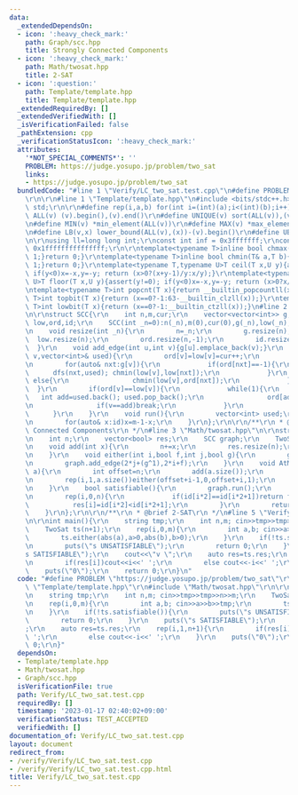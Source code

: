 ```yaml
---
data:
  _extendedDependsOn:
  - icon: ':heavy_check_mark:'
    path: Graph/scc.hpp
    title: Strongly Connected Components
  - icon: ':heavy_check_mark:'
    path: Math/twosat.hpp
    title: 2-SAT
  - icon: ':question:'
    path: Template/template.hpp
    title: Template/template.hpp
  _extendedRequiredBy: []
  _extendedVerifiedWith: []
  _isVerificationFailed: false
  _pathExtension: cpp
  _verificationStatusIcon: ':heavy_check_mark:'
  attributes:
    '*NOT_SPECIAL_COMMENTS*': ''
    PROBLEM: https://judge.yosupo.jp/problem/two_sat
    links:
    - https://judge.yosupo.jp/problem/two_sat
  bundledCode: "#line 1 \"Verify/LC_two_sat.test.cpp\"\n#define PROBLEM \"https://judge.yosupo.jp/problem/two_sat\"\
    \r\n\r\n#line 1 \"Template/template.hpp\"\n#include <bits/stdc++.h>\r\nusing namespace\
    \ std;\r\n\r\n#define rep(i,a,b) for(int i=(int)(a);i<(int)(b);i++)\r\n#define\
    \ ALL(v) (v).begin(),(v).end()\r\n#define UNIQUE(v) sort(ALL(v)),(v).erase(unique(ALL(v)),(v).end())\r\
    \n#define MIN(v) *min_element(ALL(v))\r\n#define MAX(v) *max_element(ALL(v))\r\
    \n#define LB(v,x) lower_bound(ALL(v),(x))-(v).begin()\r\n#define UB(v,x) upper_bound(ALL(v),(x))-(v).begin()\r\
    \n\r\nusing ll=long long int;\r\nconst int inf = 0x3fffffff;\r\nconst ll INF =\
    \ 0x1fffffffffffffff;\r\n\r\ntemplate<typename T>inline bool chmax(T& a,T b){if(a<b){a=b;return\
    \ 1;}return 0;}\r\ntemplate<typename T>inline bool chmin(T& a,T b){if(a>b){a=b;return\
    \ 1;}return 0;}\r\ntemplate<typename T,typename U>T ceil(T x,U y){assert(y!=0);\
    \ if(y<0)x=-x,y=-y; return (x>0?(x+y-1)/y:x/y);}\r\ntemplate<typename T,typename\
    \ U>T floor(T x,U y){assert(y!=0); if(y<0)x=-x,y=-y; return (x>0?x/y:(x-y+1)/y);}\r\
    \ntemplate<typename T>int popcnt(T x){return __builtin_popcountll(x);}\r\ntemplate<typename\
    \ T>int topbit(T x){return (x==0?-1:63-__builtin_clzll(x));}\r\ntemplate<typename\
    \ T>int lowbit(T x){return (x==0?-1:__builtin_ctzll(x));}\n#line 2 \"Graph/scc.hpp\"\
    \n\r\nstruct SCC{\r\n    int n,m,cur;\r\n    vector<vector<int>> g;\r\n    vector<int>\
    \ low,ord,id;\r\n    SCC(int _n=0):n(_n),m(0),cur(0),g(_n),low(_n),ord(_n,-1),id(_n){}\r\
    \n    void resize(int _n){\r\n        n=_n;\r\n        g.resize(n);\r\n      \
    \  low.resize(n);\r\n        ord.resize(n,-1);\r\n        id.resize(n);\r\n  \
    \  }\r\n    void add_edge(int u,int v){g[u].emplace_back(v);}\r\n    void dfs(int\
    \ v,vector<int>& used){\r\n        ord[v]=low[v]=cur++;\r\n        used.emplace_back(v);\r\
    \n        for(auto& nxt:g[v]){\r\n            if(ord[nxt]==-1){\r\n          \
    \      dfs(nxt,used); chmin(low[v],low[nxt]);\r\n            }\r\n           \
    \ else{\r\n                chmin(low[v],ord[nxt]);\r\n            }\r\n      \
    \  }\r\n        if(ord[v]==low[v]){\r\n            while(1){\r\n             \
    \   int add=used.back(); used.pop_back();\r\n                ord[add]=n; id[add]=m;\r\
    \n                if(v==add)break;\r\n            }\r\n            m++;\r\n  \
    \      }\r\n    }\r\n    void run(){\r\n        vector<int> used;\r\n        rep(v,0,n)if(ord[v]==-1)dfs(v,used);\r\
    \n        for(auto& x:id)x=m-1-x;\r\n    }\r\n};\r\n\r\n/**\r\n * @brief Strongly\
    \ Connected Components\r\n */\n#line 3 \"Math/twosat.hpp\"\n\r\nstruct TwoSat{\r\
    \n    int n;\r\n    vector<bool> res;\r\n    SCC graph;\r\n    TwoSat(int _n):n(_n),res(n),graph(n*2){}\r\
    \n    void add(int x){\r\n        n+=x;\r\n        res.resize(n);\r\n        graph.resize(n*2);\r\
    \n    }\r\n    void either(int i,bool f,int j,bool g){\r\n        graph.add_edge(2*i+(f^1),2*j+g);\r\
    \n        graph.add_edge(2*j+(g^1),2*i+f);\r\n    }\r\n    void AtMostOne(vector<int>&\
    \ a){\r\n        int offset=n;\r\n        add(a.size());\r\n        rep(i,0,a.size())either(a[i],0,offset+i,1);\r\
    \n        rep(i,1,a.size())either(offset+i-1,0,offset+i,1);\r\n        rep(i,1,a.size())either(a[i],0,offset+i-1,0);\r\
    \n    }\r\n    bool satisfiable(){\r\n        graph.run();\r\n        auto id=graph.id;\r\
    \n        rep(i,0,n){\r\n            if(id[i*2]==id[i*2+1])return false;\r\n \
    \           res[i]=id[i*2]<id[i*2+1];\r\n        }\r\n        return true;\r\n\
    \    }\r\n};\r\n\r\n/**\r\n * @brief 2-SAT\r\n */\n#line 5 \"Verify/LC_two_sat.test.cpp\"\
    \n\r\nint main(){\r\n    string tmp;\r\n    int n,m; cin>>tmp>>tmp>>n>>m;\r\n\
    \    TwoSat ts(n+1);\r\n    rep(i,0,m){\r\n        int a,b; cin>>a>>b>>tmp;\r\n\
    \        ts.either(abs(a),a>0,abs(b),b>0);\r\n    }\r\n    if(!ts.satisfiable()){\r\
    \n        puts(\"s UNSATISFIABLE\");\r\n        return 0;\r\n    }\r\n    puts(\"\
    s SATISFIABLE\");\r\n    cout<<\"v \";\r\n    auto res=ts.res;\r\n    rep(i,1,n+1){\r\
    \n        if(res[i])cout<<i<<' ';\r\n        else cout<<-i<<' ';\r\n    }\r\n\
    \    puts(\"0\");\r\n    return 0;\r\n}\n"
  code: "#define PROBLEM \"https://judge.yosupo.jp/problem/two_sat\"\r\n\r\n#include\
    \ \"Template/template.hpp\"\r\n#include \"Math/twosat.hpp\"\r\n\r\nint main(){\r\
    \n    string tmp;\r\n    int n,m; cin>>tmp>>tmp>>n>>m;\r\n    TwoSat ts(n+1);\r\
    \n    rep(i,0,m){\r\n        int a,b; cin>>a>>b>>tmp;\r\n        ts.either(abs(a),a>0,abs(b),b>0);\r\
    \n    }\r\n    if(!ts.satisfiable()){\r\n        puts(\"s UNSATISFIABLE\");\r\n\
    \        return 0;\r\n    }\r\n    puts(\"s SATISFIABLE\");\r\n    cout<<\"v \"\
    ;\r\n    auto res=ts.res;\r\n    rep(i,1,n+1){\r\n        if(res[i])cout<<i<<'\
    \ ';\r\n        else cout<<-i<<' ';\r\n    }\r\n    puts(\"0\");\r\n    return\
    \ 0;\r\n}"
  dependsOn:
  - Template/template.hpp
  - Math/twosat.hpp
  - Graph/scc.hpp
  isVerificationFile: true
  path: Verify/LC_two_sat.test.cpp
  requiredBy: []
  timestamp: '2023-01-17 02:40:02+09:00'
  verificationStatus: TEST_ACCEPTED
  verifiedWith: []
documentation_of: Verify/LC_two_sat.test.cpp
layout: document
redirect_from:
- /verify/Verify/LC_two_sat.test.cpp
- /verify/Verify/LC_two_sat.test.cpp.html
title: Verify/LC_two_sat.test.cpp
---
```

